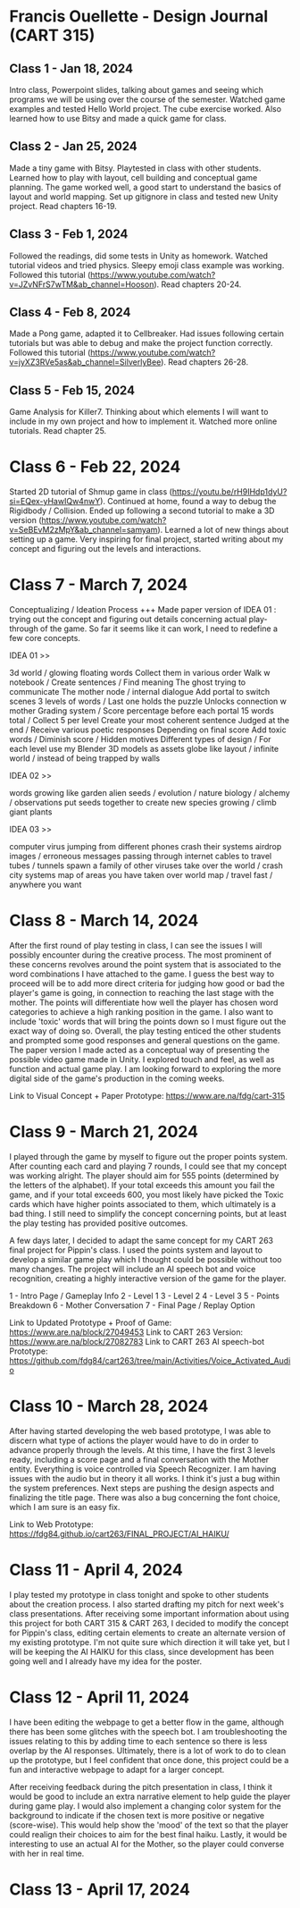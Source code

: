 # Francis Ouellette - Design Journal (CART 315)

## Class 1 - Jan 18, 2024 
Intro class, Powerpoint slides, talking about games and seeing which programs we will be using over the course of the semester. Watched game examples and tested Hello World project. The cube exercise worked. Also learned how to use Bitsy and made a quick game for class.

## Class 2 - Jan 25, 2024 
Made a tiny game with Bitsy. Playtested in class with other students. Learned how to play with layout, cell building and conceptual game planning. The game worked well, a good start to understand the basics of layout and world mapping. Set up gitignore in class and tested new Unity project. Read chapters 16-19.

## Class 3 - Feb 1, 2024 
Followed the readings, did some tests in Unity as homework. Watched tutorial videos and tried physics. Sleepy emoji class example was working. Followed this tutorial (https://www.youtube.com/watch?v=JZvNFrS7wTM&ab_channel=Hooson). Read chapters 20-24.

## Class 4 - Feb 8, 2024 
Made a Pong game, adapted it to Cellbreaker. Had issues following certain tutorials but was able to debug and make the project function correctly. Followed this tutorial (https://www.youtube.com/watch?v=jyXZ3RVe5as&ab_channel=SilverlyBee). Read chapters 26-28. 

## Class 5 - Feb 15, 2024 
Game Analysis for Killer7. Thinking about which elements I will want to include in my own project and how to implement it. Watched more online tutorials. Read chapter 25.

# Class 6 - Feb 22, 2024 

Started 2D tutorial of Shmup game in class (https://youtu.be/rH9IHdp1dyU?si=EQex-yHawIQw4nwY). Continued at home, found a way to debug the Rigidbody / Collision. Ended up following a second tutorial to make a 3D version (https://www.youtube.com/watch?v=SeBEvM2zMpY&ab_channel=samyam). Learned a lot of new things about setting up a game. Very inspiring for final project, started writing about my concept and figuring out the levels and interactions.

# Class 7 - March 7, 2024 

Conceptualizing / Ideation Process +++ Made paper version of IDEA 01 : trying out the concept and figuring out details concerning actual play-through of the game. So far it seems like it can work, I need to redefine a few core concepts. 

IDEA 01 >>

3d world / glowing floating words
Collect them in various order 
Walk w notebook / Create sentences / Find meaning 
The ghost trying to communicate 
The mother node / internal dialogue
Add portal to switch scenes
3 levels of words / Last one holds the puzzle 
Unlocks connection w mother
Grading system / Score percentage before each portal
15 words total / Collect 5 per level 
Create your most coherent sentence
Judged at the end / Receive various poetic responses 
Depending on final score
Add toxic words / Diminish score / Hidden motives
Different types of design / For each level 
use my Blender 3D models as assets
globe like layout / infinite world / instead of being trapped by walls

IDEA 02 >>

words growing like garden
alien seeds / evolution / nature
biology / alchemy / observations
put seeds together to create new species
growing / climb giant plants 

IDEA 03 >>

computer virus
jumping from different phones
crash their systems
airdrop images / erroneous messages
passing through internet cables to travel
tubes / tunnels
spawn a family of other viruses
take over the world / crash city systems
map of areas you have taken over
world map / travel fast / anywhere you want

# Class 8 - March 14, 2024 

After the first round of play testing in class, I can see the issues I will possibly encounter during the creative process. The most prominent of these concerns revolves around the point system that is associated to the word combinations I have attached to the game. I guess the best way to proceed will be to add more direct criteria for judging how good or bad the player's game is going, in connection to reaching the last stage with the mother. The points will differentiate how well the player has chosen word categories to achieve a high ranking position in the game. I also want to include 'toxic' words that will bring the points down so I must figure out the exact way of doing so. Overall, the play testing enticed the other students and prompted some good responses and general questions on the game. The paper version I made acted as a conceptual way of presenting the possible video game made in Unity. I explored touch and feel, as well as function and actual game play. I am looking forward to exploring the more digital side of the game's production in the coming weeks.

Link to Visual Concept + Paper Prototype: https://www.are.na/fdg/cart-315 

# Class 9 - March 21, 2024 

I played through the game by myself to figure out the proper points system. After counting each card and playing 7 rounds, I could see that my concept was working alright. The player should aim for 555 points (determined by the letters of the alphabet). If your total exceeds this amount you fail the game, and if your total exceeds 600, you most likely have picked the Toxic cards which have higher points  associated to them, which ultimately is a bad thing. I still need to simplify the concept concerning points, but at least the play testing has provided positive outcomes. 

A few days later, I decided to adapt the same concept for my CART 263 final project for Pippin's class. I used the points system and layout to develop a similar game play which I thought could be possible without too many changes. The project will include an AI speech bot and voice recognition, creating a highly interactive version of the game for the player. 

1 - Intro Page / Gameplay Info
2 - Level 1
3 - Level 2
4 - Level 3
5 - Points Breakdown
6 - Mother Conversation
7 - Final Page / Replay Option

Link to Updated Prototype + Proof of Game: https://www.are.na/block/27049453 
Link to CART 263 Version: https://www.are.na/block/27082783 
Link to CART 263 AI speech-bot Prototype: https://github.com/fdg84/cart263/tree/main/Activities/Voice_Activated_Audio 

# Class 10 - March 28, 2024 

After having started developing the web based prototype, I was able to discern what type of actions the player would have to do in order to advance properly through the levels. At this time, I have the first 3 levels ready, including a score page and a final conversation with the Mother entity. Everything is voice controlled via Speech Recognizer. I am having issues with the audio but in theory it all works. I think it's just a bug within the system preferences. Next steps are pushing the design aspects and finalizing the title page. There was also a bug concerning the font choice, which I am sure is an easy fix.  

Link to Web Prototype: https://fdg84.github.io/cart263/FINAL_PROJECT/AI_HAIKU/

# Class 11 - April 4, 2024 

I play tested my prototype in class tonight and spoke to other students about the creation process. I also started drafting my pitch for next week's class presentations. After receiving some important information about using this project for both CART 315 & CART 263, I decided to modify the concept for Pippin's class, editing certain elements to create an alternate version of my existing prototype. I'm not quite sure which direction it will take yet, but I will be keeping the AI HAIKU for this class, since development has been going well and I already have my idea for the poster. 

# Class 12 - April 11, 2024 

I have been editing the webpage to get a better flow in the game, although there has been some glitches with the speech bot. I am troubleshooting the issues relating to this by adding time to each sentence so there is less overlap by the AI responses. Ultimately, there is a lot of work to do to clean up the prototype, but I feel confident that once done, this project could be a fun and interactive webpage to adapt for a larger concept.

After receiving feedback during the pitch presentation in class, I think it would be good to include an extra narrative element to help guide the player during game play. I would also implement a changing color system for the background to indicate if the chosen text is more positive or negative (score-wise). This would help show the 'mood' of the text so that the player could realign their choices to aim for the best final haiku. Lastly, it would be interesting to use an actual AI for the Mother, so the player could converse with her in real time.   

# Class 13 - April 17, 2024 